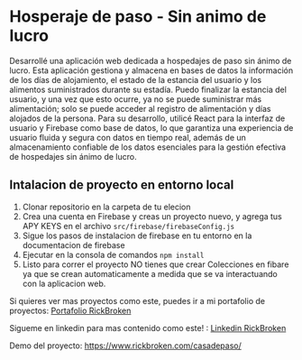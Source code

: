 # Hosperaje de paso - Sin animo de lucro

Desarrollé una aplicación web dedicada a hospedajes de paso sin ánimo de lucro. Esta aplicación gestiona y almacena en bases de datos la información de los días de alojamiento, el estado de la estancia del usuario y los alimentos suministrados durante su estadía. Puedo finalizar la estancia del usuario, y una vez que esto ocurre, ya no se puede suministrar más alimentación; solo se puede acceder al registro de alimentación y días alojados de la persona. Para su desarrollo, utilicé React para la interfaz de usuario y Firebase como base de datos, lo que garantiza una experiencia de usuario fluida y segura con datos en tiempo real, además de un almacenamiento confiable de los datos esenciales para la gestión efectiva de hospedajes sin ánimo de lucro.

## Intalacion de proyecto en entorno local
1. Clonar repositorio en la carpeta de tu elecion
2. Crea una cuenta en Firebase y creas un proyecto nuevo, y agrega tus APY KEYS en el archivo `src/firebase/firebaseConfig.js`
3. Sigue los pasos de instalacion de firebase en tu entorno en la documentacion de firebase
4. Ejecutar en la consola de comandos `npm install`
5. Listo para correr el proyecto NO tienes que crear Colecciones en fibare ya que se crean automaticamente a medida que se va interactuando con la aplicacion web.


Si quieres ver mas proyectos como este, puedes ir a mi portafolio de proyectos: [Portafolio RickBroken](<https://www.rickbroken.com/>)

Sigueme en linkedin para mas contenido como este! : [Linkedin RickBroken](<https://www.linkedin.com/in/ricardo-quebrada-815171213/>)

Demo del proyecto: <https://www.rickbroken.com/casadepaso/>